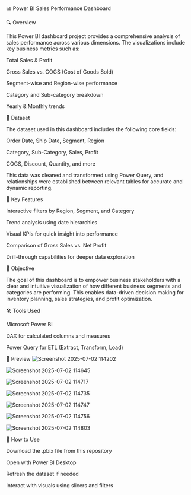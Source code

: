 📊 Power BI Sales Performance Dashboard

🔍 Overview

This Power BI dashboard project provides a comprehensive analysis of sales performance across various dimensions. The visualizations include key business metrics such as:

Total Sales & Profit

Gross Sales vs. COGS (Cost of Goods Sold)

Segment-wise and Region-wise performance

Category and Sub-category breakdown

Yearly & Monthly trends

📁 Dataset

The dataset used in this dashboard includes the following core fields:

Order Date, Ship Date, Segment, Region

Category, Sub-Category, Sales, Profit

COGS, Discount, Quantity, and more

This data was cleaned and transformed using Power Query, and relationships were established between relevant tables for accurate and dynamic reporting.

📌 Key Features

Interactive filters by Region, Segment, and Category

Trend analysis using date hierarchies

Visual KPIs for quick insight into performance

Comparison of Gross Sales vs. Net Profit

Drill-through capabilities for deeper data exploration

🎯 Objective

The goal of this dashboard is to empower business stakeholders with a clear and intuitive visualization of how different business segments and categories are performing. This enables data-driven decision making for inventory planning, sales strategies, and profit optimization.

🛠️ Tools Used

Microsoft Power BI

DAX for calculated columns and measures

Power Query for ETL (Extract, Transform, Load)

📸 Preview
![Screenshot 2025-07-02 114202](https://github.com/user-attachments/assets/5b488780-9648-4d46-8a4b-7c779dc6eda2)

![Screenshot 2025-07-02 114645](https://github.com/user-attachments/assets/00f4f477-f7f2-4b0e-a1b8-7c88885c696a)


![Screenshot 2025-07-02 114717](https://github.com/user-attachments/assets/406005ab-4ba5-4ee0-873d-e7000d8b7950)

![Screenshot 2025-07-02 114735](https://github.com/user-attachments/assets/435f0dc2-a9d8-42df-872c-ce912a937edc)

![Screenshot 2025-07-02 114747](https://github.com/user-attachments/assets/6dc48ccb-60d6-44cf-810c-1136b718cd73)

![Screenshot 2025-07-02 114756](https://github.com/user-attachments/assets/3e3e3db4-c73e-4469-bb65-a61bf98f5785)

![Screenshot 2025-07-02 114803](https://github.com/user-attachments/assets/798219ec-857c-45f9-925e-77dc6cce6586)



🚀 How to Use

Download the .pbix file from this repository

Open with Power BI Desktop

Refresh the dataset if needed

Interact with visuals using slicers and filters









